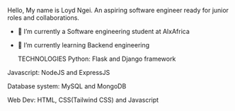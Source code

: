 Hello, My name is Loyd Ngei. An aspiring software engineer ready for junior roles and collaborations.


- 🔭 I’m currently a Software engineering student at AlxAfrica
- 🌱 I’m currently learning Backend engineering

    TECHNOLOGIES
Python: Flask and Django framework

Javascript: NodeJS and ExpressJS

Database system: MySQL and MongoDB

Web Dev: HTML, CSS(Tailwind CSS) and Javascript
